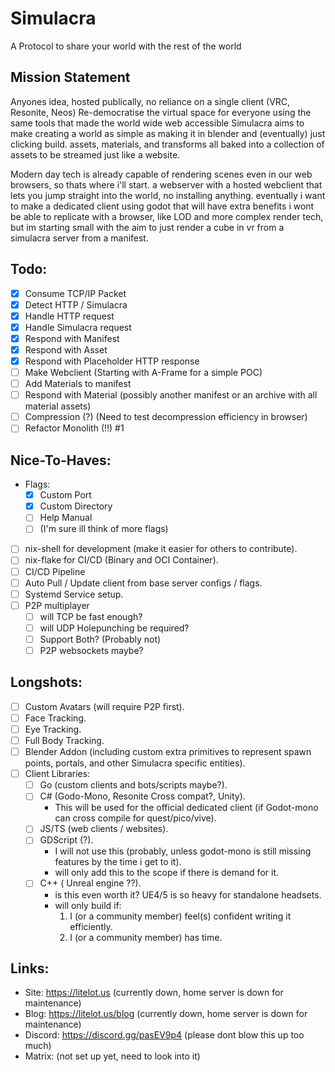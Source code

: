 # Simulacra
A Protocol to share your world with the rest of the world

## Mission Statement
Anyones idea, hosted publically, no reliance on a single client (VRC, Resonite, Neos)
Re-democratise the virtual space for everyone using the same tools that made the world wide web accessible
Simulacra aims to make creating a world as simple as making it in blender and (eventually) just clicking build.
assets, materials, and transforms all baked into a collection of assets to be streamed just like a website.

Modern day tech is already capable of rendering scenes even in our web browsers, so thats where i'll start.
a webserver with a hosted webclient that lets you jump straight into the world, no installing anything.
eventually i want to make a dedicated client using godot that will have extra benefits i wont be able to
replicate with a browser, like LOD and more complex render tech, but im starting small with the aim to just
render a cube in vr from a simulacra server from a manifest.

## Todo:
- [x] Consume TCP/IP Packet
- [x] Detect HTTP / Simulacra
- [x] Handle HTTP request
- [x] Handle Simulacra request
- [x] Respond with Manifest
- [x] Respond with Asset
- [x] Respond with Placeholder HTTP response
- [ ] Make Webclient (Starting with A-Frame for a simple POC)
- [ ] Add Materials to manifest
- [ ] Respond with Material (possibly another manifest or an archive with all material assets)
- [ ] Compression (?) (Need to test decompression efficiency in browser)
- [ ] Refactor Monolith (!!) #1

## Nice-To-Haves:
- Flags: 
  - [x] Custom Port
  - [x] Custom Directory
  - [ ] Help Manual
  - [ ] (I'm sure ill think of more flags)

- [ ] nix-shell for development (make it easier for others to contribute).
- [ ] nix-flake for CI/CD (Binary and OCI Container).
- [ ] CI/CD Pipeline
- [ ] Auto Pull / Update client from base server configs / flags.
- [ ] Systemd Service setup.
- [ ] P2P multiplayer
  - [ ] will TCP be fast enough?
  - [ ] will UDP Holepunching be required?
  - [ ] Support Both? (Probably not)
  - [ ] P2P websockets maybe?

## Longshots:
- [ ] Custom Avatars (will require P2P first).
- [ ] Face Tracking.
- [ ] Eye Tracking.
- [ ] Full Body Tracking.
- [ ] Blender Addon (including custom extra primitives to represent spawn points, portals, and other Simulacra specific entities).
- [ ] Client Libraries:
  - [ ] Go (custom clients and bots/scripts maybe?).
  - [ ] C# (Godo-Mono, Resonite Cross compat?, Unity).
    - This will be used for the official dedicated client (if Godot-mono can cross compile for quest/pico/vive).
  - [ ] JS/TS (web clients / websites).
  - [ ] GDScript (?).
    - I will not use this (probably, unless godot-mono is still missing features by the time i get to it).
    - will only add this to the scope if there is demand for it.
  - [ ] C++ ( Unreal engine ??).
    - is this even worth it? UE4/5 is so heavy for standalone headsets.
    - will only build if:
      1. I (or a community member) feel(s) confident writing it efficiently.
      2. I (or a community member) has time.

## Links:
  - Site: https://litelot.us (currently down, home server is down for maintenance)
  - Blog: https://litelot.us/blog (currently down, home server is down for maintenance)
  - Discord: https://discord.gg/pasEV9p4 (please dont blow this up too much)
  - Matrix: (not set up yet, need to look into it)
